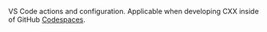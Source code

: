 VS Code actions and configuration. Applicable when developing CXX inside of
GitHub [Codespaces].

[Codespaces]: https://github.com/features/codespaces

